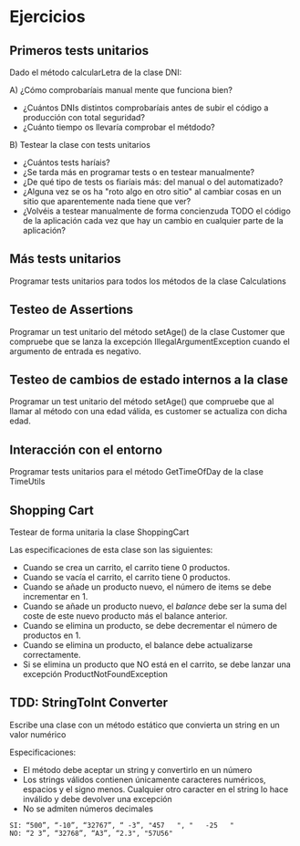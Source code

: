 # Ejercicios

## Primeros tests unitarios

Dado el método calcularLetra de la clase DNI:

A) ¿Cómo comprobaríais manual mente que funciona bien?

- ¿Cuántos DNIs distintos comprobaríais antes de subir el código a producción con total seguridad?
- ¿Cuánto tiempo os llevaría comprobar el métdodo?

B) Testear la clase con tests unitarios

- ¿Cuántos tests haríais?
- ¿Se tarda más en programar tests o en testear manualmente?
- ¿De qué tipo de tests os fiaríais más: del manual o del automatizado?
- ¿Alguna vez se os ha "roto algo en otro sitio" al cambiar cosas en un sitio que aparentemente nada tiene que ver?
- ¿Volvéis a testear manualmente de forma concienzuda TODO el código de la aplicación cada vez que hay un cambio en cualquier parte de la aplicación? 

 
## Más tests unitarios

Programar tests unitarios para todos los métodos de la clase Calculations

## Testeo de Assertions

Programar un test unitario del método setAge() de la clase Customer que compruebe que se lanza la excepción IllegalArgumentException cuando el argumento de entrada es negativo.

## Testeo de cambios de estado internos a la clase

Programar un test unitario del método setAge() que compruebe que al llamar al método con una edad válida, es customer se actualiza con dicha edad.

## Interacción con el entorno

Programar tests unitarios para el método GetTimeOfDay de la clase TimeUtils

## Shopping Cart

Testear de forma unitaria la clase ShoppingCart

Las especificaciones de esta clase son las siguientes:

- Cuando se crea un carrito, el carrito tiene 0 productos.
- Cuando se vacía el carrito, el carrito tiene 0 productos.
- Cuando se añade un producto nuevo, el número de items se debe incrementar en 1.
- Cuando se añade un producto nuevo, el *balance* debe ser la suma del coste de este nuevo producto más el balance anterior.
- Cuando se elimina un producto, se debe decrementar el número de productos en 1.
- Cuando se elimina un producto, el balance debe actualizarse correctamente.
- Si se elimina un producto que NO está en el carrito, se debe lanzar una excepción ProductNotFoundException

## TDD: StringToInt Converter

Escribe una clase con un método estático que convierta un string en un valor numérico

Especificaciones: 

- El método debe aceptar un string y convertirlo en un número
- Los strings válidos contienen únicamente caracteres numéricos, espacios y el signo menos. Cualquier otro caracter en el string lo hace inválido y debe devolver una excepción
- No se admiten números decimales

```
SI: “500”, “-10”, “32767”, “ -3”, "457   ", "   -25   "
NO: “2 3”, “32768”, “A3”, “2.3", "57U56"
```


